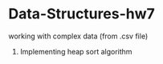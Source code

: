 # Data-Structures-hw7

working with complex data (from .csv file)

1. Implementing heap sort algorithm

